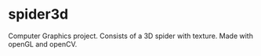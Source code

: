 # spider3d
Computer Graphics project. Consists of a 3D spider with texture.
Made with openGL and openCV. 
